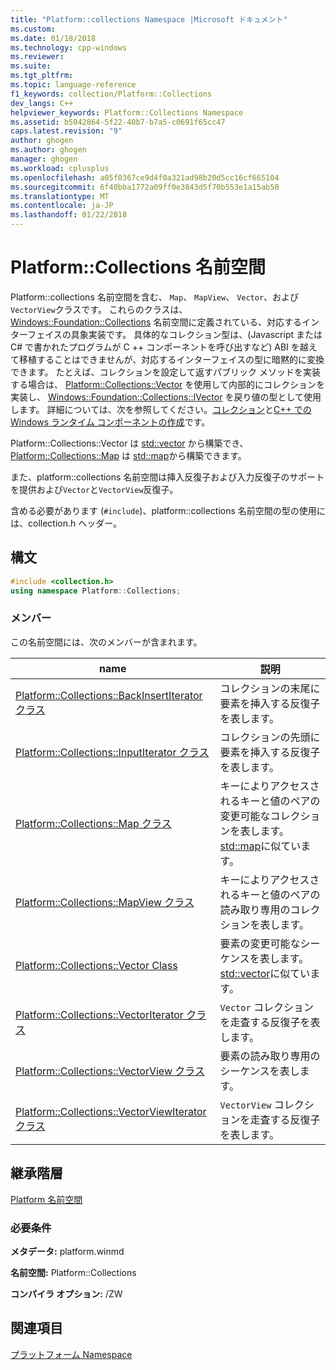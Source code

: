 ```yaml
---
title: "Platform::collections Namespace |Microsoft ドキュメント"
ms.custom: 
ms.date: 01/18/2018
ms.technology: cpp-windows
ms.reviewer: 
ms.suite: 
ms.tgt_pltfrm: 
ms.topic: language-reference
f1_keywords: collection/Platform::Collections
dev_langs: C++
helpviewer_keywords: Platform::Collections Namespace
ms.assetid: b5042864-5f22-40b7-b7a5-c0691f65cc47
caps.latest.revision: "9"
author: ghogen
ms.author: ghogen
manager: ghogen
ms.workload: cplusplus
ms.openlocfilehash: a05f0367ce9d4f0a321ad98b20d5cc16cf665104
ms.sourcegitcommit: 6f40bba1772a09ff0e3843d5f70b553e1a15ab50
ms.translationtype: MT
ms.contentlocale: ja-JP
ms.lasthandoff: 01/22/2018
---
```

# <a name="platformcollections-namespace"></a>Platform::Collections 名前空間

Platform::collections 名前空間を含む、 `Map`、 `MapView`、 `Vector`、および`VectorView`クラスです。 これらのクラスは、 [Windows::Foundation::Collections](http://go.microsoft.com/fwlink/p/?LinkId=262645) 名前空間に定義されている、対応するインターフェイスの具象実装です。 具体的なコレクション型は、(Javascript または C# で書かれたプログラムが C ++ コンポーネントを呼び出すなど) ABI を越えて移植することはできませんが、対応するインターフェイスの型に暗黙的に変換できます。 たとえば、コレクションを設定して返すパブリック メソッドを実装する場合は、 [Platform::Collections::Vector](../cppcx/platform-collections-vector-class.md) を使用して内部的にコレクションを実装し、 [Windows::Foundation::Collections::IVector](http://go.microsoft.com/fwlink/p/?LinkId=262410) を戻り値の型として使用します。 詳細については、次を参照してください。[コレクション](../cppcx/collections-c-cx.md)と[C++ での Windows ランタイム コンポーネントの作成](/windows/uwp/winrt-components/creating-windows-runtime-components-in-cpp)です。

Platform::Collections::Vector は [std::vector](../standard-library/vector-class.md) から構築でき、 [Platform::Collections::Map](../cppcx/platform-collections-map-class.md) は [std::map](../standard-library/map-class.md)から構築できます。

また、platform::collections 名前空間は挿入反復子および入力反復子のサポートを提供および`Vector`と`VectorView`反復子。

含める必要があります (`#include`)、platform::collections 名前空間の型の使用には、collection.h ヘッダー。

## <a name="syntax"></a>構文

```cpp
#include <collection.h>
using namespace Platform::Collections;
```

### <a name="members"></a>メンバー

この名前空間には、次のメンバーが含まれます。

|name|説明|
|----------|-----------------|
|[Platform::Collections::BackInsertIterator クラス](../cppcx/platform-collections-backinsertiterator-class.md)|コレクションの末尾に要素を挿入する反復子を表します。|
|[Platform::Collections::InputIterator クラス](../cppcx/platform-collections-inputiterator-class.md)|コレクションの先頭に要素を挿入する反復子を表します。|
|[Platform::Collections::Map クラス](../cppcx/platform-collections-map-class.md)|キーによりアクセスされるキーと値のペアの変更可能なコレクションを表します。 [std::map](../standard-library/map-class.md)に似ています。|
|[Platform::Collections::MapView クラス](../cppcx/platform-collections-mapview-class.md)|キーによりアクセスされるキーと値のペアの読み取り専用のコレクションを表します。|
|[Platform::Collections::Vector Class](../cppcx/platform-collections-vector-class.md)|要素の変更可能なシーケンスを表します。 [std::vector](../standard-library/vector-class.md)に似ています。|
|[Platform::Collections::VectorIterator クラス](../cppcx/platform-collections-vectoriterator-class.md)|`Vector` コレクションを走査する反復子を表します。|
|[Platform::Collections::VectorView クラス](../cppcx/platform-collections-vectorview-class.md)|要素の読み取り専用のシーケンスを表します。|
|[Platform::Collections::VectorViewIterator クラス](../cppcx/platform-collections-vectorviewiterator-class.md)|`VectorView` コレクションを走査する反復子を表します。|

## <a name="inheritance-hierarchy"></a>継承階層

[Platform 名前空間](../cppcx/platform-namespace-c-cx.md)

### <a name="requirements"></a>必要条件

**メタデータ:** platform.winmd

**名前空間:** Platform::Collections

**コンパイラ オプション:** /ZW

## <a name="see-also"></a>関連項目

[プラットフォーム Namespace](../cppcx/platform-namespace-c-cx.md)  
